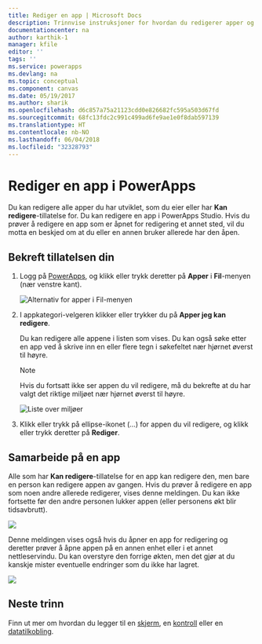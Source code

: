 ```yaml
---
title: Rediger en app | Microsoft Docs
description: Trinnvise instruksjoner for hvordan du redigerer apper og scenarioer med låste økter.
documentationcenter: na
author: karthik-1
manager: kfile
editor: ''
tags: ''
ms.service: powerapps
ms.devlang: na
ms.topic: conceptual
ms.component: canvas
ms.date: 05/19/2017
ms.author: sharik
ms.openlocfilehash: d6c857a75a21123cdd0e826682fc595a503d67fd
ms.sourcegitcommit: 68fc13fdc2c991c499ad6fe9ae1e0f8dab597139
ms.translationtype: HT
ms.contentlocale: nb-NO
ms.lasthandoff: 06/04/2018
ms.locfileid: "32328793"
---
```

# <a name="edit-an-app-in-powerapps"></a>Rediger en app i PowerApps
Du kan redigere alle apper du har utviklet, som du eier eller har **Kan redigere**-tillatelse for. Du kan redigere en app i PowerApps Studio. Hvis du prøver å redigere en app som er åpnet for redigering et annet sted, vil du motta en beskjed om at du eller en annen bruker allerede har den åpen.

## <a name="verify-your-permissions"></a>Bekreft tillatelsen din
1. Logg på [PowerApps](https://web.powerapps.com), og klikk eller trykk deretter på **Apper** i **Fil**-menyen (nær venstre kant).
   
    ![Alternativ for apper i Fil-menyen](./media/edit-app/file-apps.png)

2. I appkategori-velgeren klikker eller trykker du på **Apper jeg kan redigere**.

    Du kan redigere alle appene i listen som vises. Du kan også søke etter en app ved å skrive inn en eller flere tegn i søkefeltet nær hjørnet øverst til høyre.

    > [!NOTE]
    > Hvis du fortsatt ikke ser appen du vil redigere, må du bekrefte at du har valgt det riktige miljøet nær hjørnet øverst til høyre.
   
    ![Liste over miljøer](./media/edit-app/environment-list.png)

1. Klikk eller trykk på ellipse-ikonet (...) for appen du vil redigere, og klikk eller trykk deretter på **Rediger**.

## <a name="collaborate-on-an-app"></a>Samarbeide på en app
Alle som har **Kan redigere**-tillatelse for en app kan redigere den, men bare en person kan redigere appen av gangen. Hvis du prøver å redigere en app som noen andre allerede redigerer, vises denne meldingen. Du kan ikke fortsette før den andre personen lukker appen (eller personens økt blir tidsavbrutt).

![](./media/edit-app/applock-otheruser.png)

Denne meldingen vises også hvis du åpner en app for redigering og deretter prøver å åpne appen på en annen enhet eller i et annet nettleservindu. Du kan overstyre den forrige økten, men det gjør at du kanskje mister eventuelle endringer som du ikke har lagret.

![](./media/edit-app/applock-selfuser.png)

## <a name="next-steps"></a>Neste trinn
Finn ut mer om hvordan du legger til en [skjerm](add-screen-context-variables.md), en [kontroll](add-configure-controls.md) eller en [datatilkobling](add-data-connection.md).


